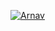 [![Arnav](https://github.com/Arnav-63638/My-repo/blob/main/clint-modified.png?raw=true?size=70)](< Your-Name.md file Address >)
